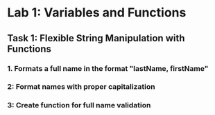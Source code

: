 # Lab 1: Variables and Functions

## Task 1: Flexible String Manipulation with Functions

### 1. Formats a full name in the format "lastName, firstName"

### 2: Format names with proper capitalization

### 3: Create function for full name validation
